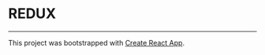 # REDUX

---
This project was bootstrapped with [Create React App](https://github.com/facebook/create-react-app).
